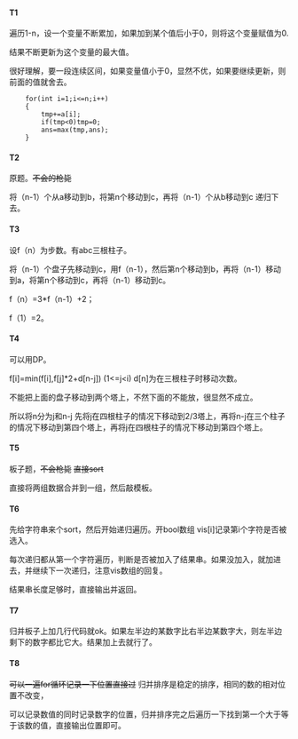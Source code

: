 #### T1

遍历1-n，设一个变量不断累加，如果加到某个值后小于0，则将这个变量赋值为0.

结果不断更新为这个变量的最大值。

很好理解，要一段连续区间，如果变量值小于0，显然不优，如果要继续更新，则前面的值就舍去。

```
	for(int i=1;i<=n;i++)
	{
		tmp+=a[i];
		if(tmp<0)tmp=0;
		ans=max(tmp,ans);
	}
```

#### T2

原题。~~不会的枪毙~~

将（n-1）个从a移动到b，将第n个移动到c，再将（n-1）个从b移动到c 递归下去。

#### T3

设f（n）为步数。有abc三根柱子。

将（n-1）个盘子先移动到c，用f（n-1），然后第n个移动到b，再将（n-1）移动到a，将第n个移动到c，再将（n-1）移动到c。

f（n）=3*f（n-1）+2；

f（1）=2。

#### T4

可以用DP。

f[i]=min(f[i],f[j]*2+d[n-j])   (1<=j<i) d[n]为在三根柱子时移动次数。

不能把上面的盘子移动到两个塔上，不然下面的不能放，很显然不成立。

所以将n分为j和n-j 先将j在四根柱子的情况下移动到2/3塔上，再将n-j在三个柱子的情况下移动到第四个塔上，再将j在四根柱子的情况下移动到第四个塔上。

#### T5

板子题，~~不会枪毙~~  ~~直接sort~~

直接将两组数据合并到一组，然后敲模板。

#### T6

先给字符串来个sort，然后开始递归遍历。开bool数组 vis[i]记录第i个字符是否被选入。

每次递归都从第一个字符遍历，判断是否被加入了结果串。如果没加入，就加进去，并继续下一次递归，注意vis数组的回复。

结果串长度足够时，直接输出并返回。

#### T7

归并板子上加几行代码就ok。如果左半边的某数字比右半边某数字大，则左半边剩下的数字都比它大。结果加上去就行了。

#### T8

~~可以一遍for循环记录一下位置直接过~~  归并排序是稳定的排序，相同的数的相对位置不改变，

可以记录数值的同时记录数字的位置，归并排序完之后遍历一下找到第一个大于等于该数的值，直接输出位置即可。